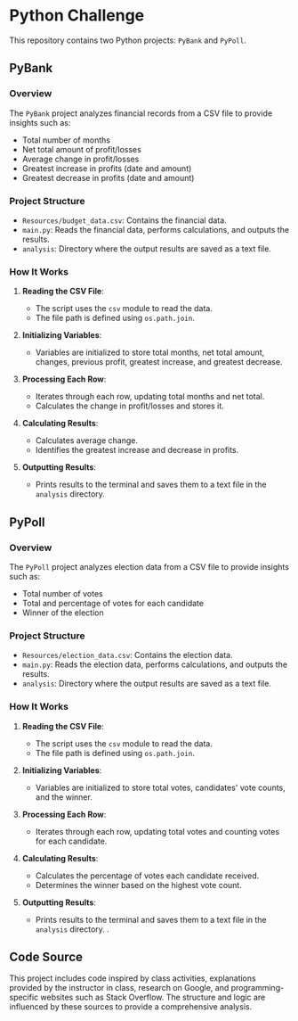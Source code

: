 # Python Challenge

This repository contains two Python projects: `PyBank` and `PyPoll`.

## PyBank

### Overview

The `PyBank` project analyzes financial records from a CSV file to provide insights such as:
- Total number of months
- Net total amount of profit/losses
- Average change in profit/losses
- Greatest increase in profits (date and amount)
- Greatest decrease in profits (date and amount)

### Project Structure

- `Resources/budget_data.csv`: Contains the financial data.
- `main.py`: Reads the financial data, performs calculations, and outputs the results.
- `analysis`: Directory where the output results are saved as a text file.

### How It Works

1. **Reading the CSV File**: 
   - The script uses the `csv` module to read the data.
   - The file path is defined using `os.path.join`.

2. **Initializing Variables**:
   - Variables are initialized to store total months, net total amount, changes, previous profit, greatest increase, and greatest decrease.

3. **Processing Each Row**:
   - Iterates through each row, updating total months and net total.
   - Calculates the change in profit/losses and stores it.

4. **Calculating Results**:
   - Calculates average change.
   - Identifies the greatest increase and decrease in profits.

5. **Outputting Results**:
   - Prints results to the terminal and saves them to a text file in the `analysis` directory.

## PyPoll

### Overview

The `PyPoll` project analyzes election data from a CSV file to provide insights such as:
- Total number of votes
- Total and percentage of votes for each candidate
- Winner of the election

### Project Structure

- `Resources/election_data.csv`: Contains the election data.
- `main.py`: Reads the election data, performs calculations, and outputs the results.
- `analysis`: Directory where the output results are saved as a text file.

### How It Works

1. **Reading the CSV File**:
   - The script uses the `csv` module to read the data.
   - The file path is defined using `os.path.join`.

2. **Initializing Variables**:
   - Variables are initialized to store total votes, candidates' vote counts, and the winner.

3. **Processing Each Row**:
   - Iterates through each row, updating total votes and counting votes for each candidate.

4. **Calculating Results**:
   - Calculates the percentage of votes each candidate received.
   - Determines the winner based on the highest vote count.

5. **Outputting Results**:
   - Prints results to the terminal and saves them to a text file in the `analysis` directory.
.

## Code Source

This project includes code inspired by class activities, explanations provided by the instructor in class, research on Google, and programming-specific websites such as Stack Overflow. The structure and logic are influenced by these sources to provide a comprehensive analysis.
